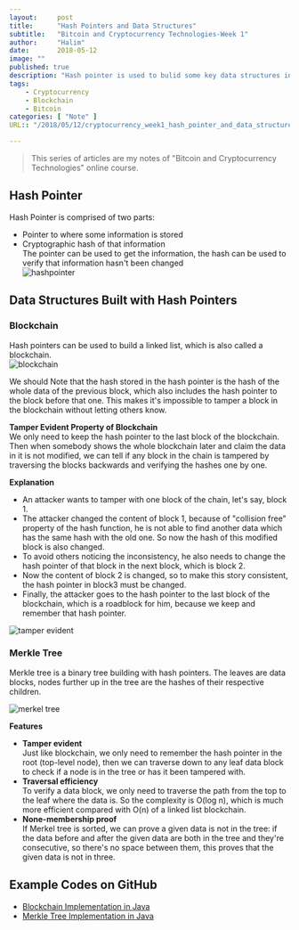 ```yaml
---
layout:     post
title:      "Hash Pointers and Data Structures"
subtitle:   "Bitcoin and Cryptocurrency Technologies-Week 1"
author:     "Halim"
date:       2018-05-12
image: ""
published: true
description: "Hash pointer is used to bulid some key data structures in cryptocurrency, such as Block chain and Merkel tree."
tags:
    - Cryptocurrency
    - Blockchain
    - Bitcoin
categories: [ "Note" ]
URL:: "/2018/05/12/cryptocurrency_week1_hash_pointer_and_data_structures/"

---
```


> This series of articles are my notes of "Bitcoin and Cryptocurrency Technologies" online course.

## Hash Pointer
Hash Pointer is comprised of two parts:
* Pointer to where some information is stored
* Cryptographic hash of that information    
The pointer can be used to get the information, the hash can be used to verify that information hasn't been changed    
![hashpointer](http://img.zhaohuabing.com/in-post/2018-05-12-cryptocurrency_week1_hash_pointer_and_data_structures/hashpointet.png)
<!--more-->

## Data Structures Built with Hash Pointers

### Blockchain
Hash pointers can be used to build a linked list, which is also called a blockchain.    
![blockchain](http://img.zhaohuabing.com/in-post/2018-05-12-cryptocurrency_week1_hash_pointer_and_data_structures/blockchian.png)

We should Note that the hash stored in the hash pointer is the hash of the whole data of the previous block, which also includes the hash pointer to the block before that one. This makes it's impossible to tamper a block in the blockchain without letting others know.

**Tamper Evident Property of Blockchain**    
We only need to keep the hash pointer to the last block of the blockchain. Then when somebody shows the whole blockchain later and claim the data in it is not modified, we can tell if any block in the chain is tampered by traversing the blocks backwards and verifying the hashes one by one.

**Explanation**    
* An attacker wants to tamper with one block of the chain, let's say, block 1.
* The attacker changed the content of block 1, because of "collision free" property of the hash function, he is not able to find another data which has the same hash with the old one. So now the hash of this modified block is also changed.
* To avoid others noticing the inconsistency, he also needs to change the hash pointer of that block in the next block, which is block 2.
* Now the content of block 2 is changed, so to make this story consistent, the hash pointer in block3 must be changed.
* Finally, the attacker goes to the hash pointer to the last block of the blockchain, which is a roadblock for him, because we keep and remember that hash pointer.

![tamper evident](http://img.zhaohuabing.com/in-post/2018-05-12-cryptocurrency_week1_hash_pointer_and_data_structures/tamper_evident.png)

### Merkle Tree
Merkle tree is a binary tree building with hash pointers. The leaves are data blocks, nodes further up in the tree are the hashes of their respective children.

![merkel tree](http://img.zhaohuabing.com/in-post/2018-05-12-cryptocurrency_week1_hash_pointer_and_data_structures/merkel_tree.png)

**Features**
* **Tamper evident**    
Just like blockchain, we only need to remember the hash pointer in the root (top-level node), then we can traverse down to any leaf data block to check if a node is in the tree or has it been tampered with.
* **Traversal efficiency**    
To verify a data block, we only need to traverse the path from the top to the leaf where the data is. So the complexity is O(log n), which is much more efficient compared with O(n) of a linked list blockchain.
* **None-membership proof**    
If Merkel tree is sorted, we can prove a given data is not in the tree: if the data before and after the given data are both in the tree and they're consecutive, so there's no space between them, this proves that the given data is not in three.

## Example Codes on GitHub
* [Blockchain Implementation in Java](https://github.com/zhaohuabing/blockchain)
* [Merkle Tree Implementation in Java](https://github.com/zhaohuabing/merkle-tree)
